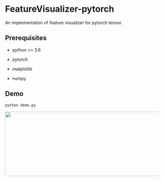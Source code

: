 # FeatureVisualizer-pytorch
An implementation of feature visualizer for pytorch tensor.

## Prerequisites

- python >= 3.6

- pytorch

- matplotlib

- numpy

## Demo

```
python demo.py
```
<img src="https://github.com/hyk1996/FeatureVisualizer-pytorch/blob/master/demo/demo.jpg" height="210" width="750">
